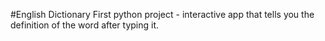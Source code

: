#English Dictionary
First python project - interactive app that tells you the definition of the word after typing it.
